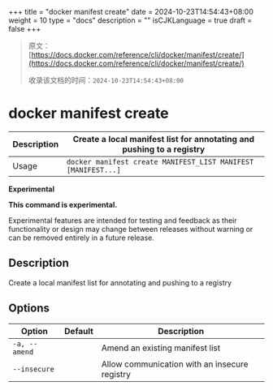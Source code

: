 +++
title = "docker manifest create"
date = 2024-10-23T14:54:43+08:00
weight = 10
type = "docs"
description = ""
isCJKLanguage = true
draft = false
+++

> 原文：[https://docs.docker.com/reference/cli/docker/manifest/create/](https://docs.docker.com/reference/cli/docker/manifest/create/)
>
> 收录该文档的时间：`2024-10-23T14:54:43+08:00`

# docker manifest create

| Description | Create a local manifest list for annotating and pushing to a registry |
| :---------- | ------------------------------------------------------------ |
| Usage       | `docker manifest create MANIFEST_LIST MANIFEST [MANIFEST...]` |

**Experimental**

**This command is experimental.**

Experimental features are intended for testing and feedback as their functionality or design may change between releases without warning or can be removed entirely in a future release.

## Description

Create a local manifest list for annotating and pushing to a registry

## Options

| Option        | Default | Description                                   |
| ------------- | ------- | --------------------------------------------- |
| `-a, --amend` |         | Amend an existing manifest list               |
| `--insecure`  |         | Allow communication with an insecure registry |

